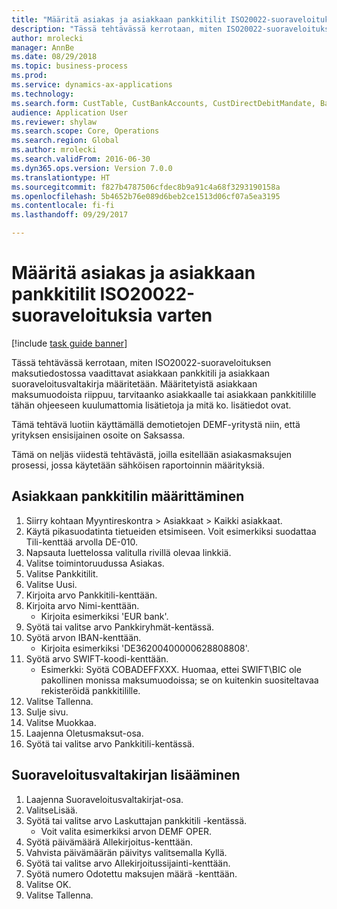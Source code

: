 ```yaml
--- 
title: "Määritä asiakas ja asiakkaan pankkitilit ISO20022-suoraveloituksia varten"
description: "Tässä tehtävässä kerrotaan, miten ISO20022-suoraveloituksen maksutiedostossa vaadittavat asiakkaan pankkitili ja asiakkaan suoraveloitusvaltakirja määritetään."
author: mrolecki
manager: AnnBe
ms.date: 08/29/2018
ms.topic: business-process
ms.prod: 
ms.service: dynamics-ax-applications
ms.technology: 
ms.search.form: CustTable, CustBankAccounts, CustDirectDebitMandate, BankAccountTableLookUp,  LogisticsAddressCityLookup
audience: Application User
ms.reviewer: shylaw
ms.search.scope: Core, Operations
ms.search.region: Global
ms.author: mrolecki
ms.search.validFrom: 2016-06-30
ms.dyn365.ops.version: Version 7.0.0
ms.translationtype: HT
ms.sourcegitcommit: f827b4787506cfdec8b9a91c4a68f3293190158a
ms.openlocfilehash: 5b4652b76e089d6beb2ce1513d06cf07a5ea3195
ms.contentlocale: fi-fi
ms.lasthandoff: 09/29/2017

---
```

# <a name="set-up-customers-and-customer-bank-accounts-for-iso20022-direct-debits"></a>Määritä asiakas ja asiakkaan pankkitilit ISO20022-suoraveloituksia varten

[!include [task guide banner](../../includes/task-guide-banner.md)]

Tässä tehtävässä kerrotaan, miten ISO20022-suoraveloituksen maksutiedostossa vaadittavat asiakkaan pankkitili ja asiakkaan suoraveloitusvaltakirja määritetään. Määritetyistä asiakkaan maksumuodoista riippuu, tarvitaanko asiakkaalle tai asiakkaan pankkitilille tähän ohjeeseen kuulumattomia lisätietoja ja mitä ko. lisätiedot ovat. 

Tämä tehtävä luotiin käyttämällä demotietojen DEMF-yritystä niin, että yrityksen ensisijainen osoite on Saksassa.



Tämä on neljäs viidestä tehtävästä, joilla esitellään asiakasmaksujen prosessi, jossa käytetään sähköisen raportoinnin määrityksiä.


## <a name="set-up-a-customer-bank-account"></a>Asiakkaan pankkitilin määrittäminen
1. Siirry kohtaan Myyntireskontra > Asiakkaat > Kaikki asiakkaat.
2. Käytä pikasuodatinta tietueiden etsimiseen. Voit esimerkiksi suodattaa Tili-kenttää arvolla DE-010.
3. Napsauta luettelossa valitulla rivillä olevaa linkkiä.
4. Valitse toimintoruudussa Asiakas.
5. Valitse Pankkitilit.
6. Valitse Uusi.
7. Kirjoita arvo Pankkitili-kenttään.
8. Kirjoita arvo Nimi-kenttään.
    * Kirjoita esimerkiksi 'EUR bank'.  
9. Syötä tai valitse arvo Pankkiryhmät-kentässä.
10. Syötä arvon IBAN-kenttään.
    * Kirjoita esimerkiksi 'DE36200400000628808808'.  
11. Syötä arvo SWIFT-koodi-kenttään.
    * Esimerkki: Syötä COBADEFFXXX.  Huomaa, ettei SWIFT\BIC ole pakollinen monissa maksumuodoissa; se on kuitenkin suositeltavaa rekisteröidä pankkitilille.  
12. Valitse Tallenna.
13. Sulje sivu.
14. Valitse Muokkaa.
15. Laajenna Oletusmaksut-osa.
16. Syötä tai valitse arvo Pankkitili-kentässä.

## <a name="add-a-direct-debit-mandate"></a>Suoraveloitusvaltakirjan lisääminen
1. Laajenna Suoraveloitusvaltakirjat-osa.
2. ValitseLisää.
3. Syötä tai valitse arvo Laskuttajan pankkitili -kentässä.
    * Voit valita esimerkiksi arvon DEMF OPER.  
4. Syötä päivämäärä Allekirjoitus-kenttään.
5. Vahvista päivämäärän päivitys valitsemalla Kyllä.
6. Syötä tai valitse arvo Allekirjoitussijainti-kenttään.
7. Syötä numero Odotettu maksujen määrä -kenttään.
8. Valitse OK.
9. Valitse Tallenna.


